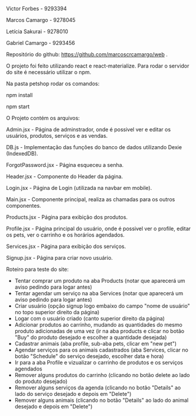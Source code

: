 ﻿Victor Forbes - 9293394

Marcos Camargo - 9278045

Letícia Sakurai - 9278010

Gabriel Camargo - 9293456


Repositório do github: https://github.com/marcoscrcamargo/web .

O projeto foi feito utilizando react e react-materialize. Para rodar o servidor do site é necessário utilizar o npm.

Na pasta petshop rodar os comandos:

npm install

npm start

O Projeto contém os arquivos:

Admin.jsx - Página de adminstrador, onde é possivel ver e editar os usuários, produtos, serviços e as vendas.

DB.js - Implementação das funções do banco de dados utilizando Dexie (IndexedDB).

ForgotPassword.jsx - Página esqueceu a senha.

Header.jsx - Componente do Header da página.

Login.jsx - Página de Login (utilizada na navbar em mobile).

Main.jsx - Componente principal, realiza as chamadas para os outros componentes.

Products.jsx - Página para exibição dos produtos.

Profile.jsx - Página principal do usuário, onde é possivel ver o profile, editar os pets, ver o carrinho e os horários agendados.

Services.jsx - Página para exibição dos serviços.

Signup.jsx - Página para criar novo usuário.


Roteiro para teste do site:

- Tentar comprar um produto na aba Products (notar que aparecerá um aviso pedindo para logar antes)
- Tentar agendar um serviço na aba Services (notar que aparecerá um aviso pedindo para logar antes)
- Criar usuário (opção signup logo embaixo do campo "nome de usuário" no topo superior direito da página)
- Logar com o usuário criado (canto superior direito da página)
- Adicionar produtos ao carrinho, mudando as quantidades do mesmo produto adicionadas de uma vez (ir na aba products e clicar no botão "Buy" do produto desejado e escolher a quantidade desejada)
- Cadastrar animais (aba profile, sub-aba pets, clicar em "new pet")
- Agendar serviços para os animais cadastrados (aba Services, clicar no botão "Schedule" do serviço desejado, escolher data e hora)
- Ir para a aba Profile e vizualizar o carrinho de produtos e os serviços agendados
- Remover alguns produtos do carrinho (clicando no botão delete ao lado do produto desejado)
- Remover alguns serviços da agenda (clicando no botão "Details" ao lado do serviço desejado e depois em "Delete")
- Remover alguns animais (clicando no botão "Details" ao lado do animal desejado e depois em "Delete")
